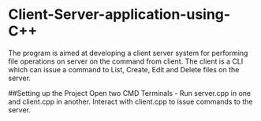 # Client-Server-application-using-C++
<p>The program is aimed at developing a client server system for performing file operations on server on the command from client. The client is a CLI which can issue a command to List, Create, Edit and Delete files on the server.</p>

##Setting up the Project
Open two CMD Terminals - Run server.cpp in one and client.cpp in another. Interact with client.cpp to issue commands to the server.
